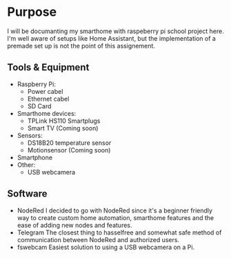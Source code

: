 # Purpose
I will be documanting my smarthome with raspeberry pi school project here.
I'm well aware of setups like Home Assistant, but the implementation of a premade set up is not the point of this assignement.

## Tools & Equipment
* Raspberry Pi:
	* Power cabel
	* Ethernet cabel
	* SD Card
* Smarthome devices:
	* TPLink HS110 Smartplugs
	* Smart TV (Coming soon)
* Sensors:
	* DS18B20 temperature sensor
	* Motionsensor (Coming soon)
* Smartphone
* Other:
	* USB webcamera
## Software
* NodeRed
I decided to go with NodeRed since it's a beginner friendly way to create custom home automation, smarthome features and the ease of adding new nodes and features.
* Telegram
The closest thing to hasselfree and somewhat safe method of communication between NodeRed and authorized users.
* fswebcam
Easiest solution to using a USB webcamera on a Pi.

